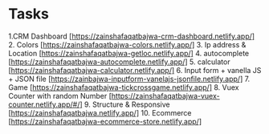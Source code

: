 # Tasks

1.CRM Dashboard [https://zainshafaqatbajwa-crm-dashboard.netlify.app/]
2. Colors [https://zainshafaqatbajwa-colors.netlify.app/]
3. Ip address & Location [https://zainshafaqatbajwa-getloc.netlify.app/]
4. autocomplete [https://zainshafaqatbajwa-autocomplete.netlify.app/]
5. calculator [https://zainshafaqatbajwa-calculator.netlify.app/]
6. Input form + vanella JS + JSON file [https://zainbajwa-inputform-vanelajs-jsonfile.netlify.app/]
7. Game [https://zainshafaqatbajwa-tickcrossgame.netlify.app/]
8. Vuex Counter with random Number [https://zainshafaqatbajwa-vuex-counter.netlify.app/#/]
9. Structure & Responsive [https://zainshafaqatbajwa.netlify.app/]
10. Ecommerce [https://zainshafaqatbajwa-ecommerce-store.netlify.app/]





